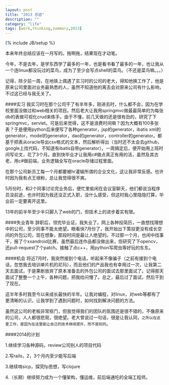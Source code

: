 ```yaml
---
layout: post
title: "2013 总结"
description: ""
category: "life"
tags: [work,thinking,summary,2013]
---
```

{% include JB/setup %}

本来年终总结应该在一月写的。拖啊拖，结果现在才动笔。

今年，不是去年，是学东西学了最多的一年，也是看书看了最多的一年，也让我从一个连linux都没玩过的菜鸟，成为了至少会写点shell的菜鸟。（不还是菜鸟嘛。。。）


记得，除夕前一周，在地铁上偶遇了实习时的公司的老大，得知他换工作了，他是原来公司里面对业务最熟悉的人，虽然不知道他的离去会对原来公司有什么影响，不过这已经与我无关了。

####实习
我实习时在那个公司干了有半年多，刚进去时，什么都不会，因为在学校里面没做过和web相关的项目。然后老大让我用springmvc做最最简单的为每张db的表做可视化crud来练手。由于不懂，前几天做的还是很有劲的，研究了下springmvc，servlet。可是后来觉得，这不是浪费时间嘛？因为大概有100多张表？于是便用python后来便写了各种generator，jsp的generator，ibatis xml的generator，model的generator，dao的generator，controller的generator。都基于把表从oracle导出csv格式的文本，然后解析得出（当时还不太会去github，google上找代码，不知道有ibatis自带generator）。一周搞定后，便开始用上班时间写论文，花了3个月。直到快毕业才让我用c#做点真正有用的活，虽然及其古老，用c#做前端，业务逻辑全写在oracle存储过程里面。

在那个公司新员工每一个月都要被hr灌输所谓的企业文化，这让我非常反感。也许时因为我有点王垠粉，总让我觉得很不爽。

5月份时，和2个同事讨论完业务后，便忙里偷闲在会议室聊天，他们都说当程序员没前途，也许时因为我还没正式入职，没什么感受，但这时我心里隐隐打算，毕业前一定要离开这里。

13年的前半年至少半只脚入了web的门，但技术上的进步着实有限。

####失业青年
辞职后，领完毕业证，我失业了。网上各种投简历，一直想找理想中的公司，至少同事不能太绝望。眼看快7月份了，我开始出下策投更没有成长空间的外包公司，现在想象，那段时间是最让人绝望的。不过那一个月，也闲中找事干，报了个xxandroid比赛，虽然最后连作品都没做出来，但研究了下opencv，还pull-request了个patch。接触了点c++，用python写爬虫等好玩的东东。

####机会
将近7月时，我突然接到个电话，听起来不像骗子（之前有接到个电话，忽悠我去培训单片机的尼玛），而且他们的产品我也有幸用过一次，让我第二天去面试，于是果断放弃了原本准备去的外包公司的面试去那里面试了。记得那天面试了整整一个上午，各种问题，把我给问懵了。总之，最后过了面试，然后干到了现在。

这半年多时我至今以来成长最快的半年。让我对编程，对linux，对web等都有了更清晰的认识，让我学到了遇到问题时，如何找到解决问题的方法。

虽然这公司的老板非常抠门，但我觉得我们的团队的氛围还是很不错的，不像原来的公司，人人都很悲观，很绝望。老大曾说过一句话，很是让我认同，`之所以在这里工作，是因为在这里能让自己的技术继续提升，而不是别的`。

####2014的计划

1.继续学习各种源码，review公司别人的项目代码

2.写rails，2，3个月内至少能写后端

3.继续啃sicp，探究fp思想，写clojure

4.（长期）继续努力成为一个懂架构，懂运维，前后端通吃的全端工程师。
